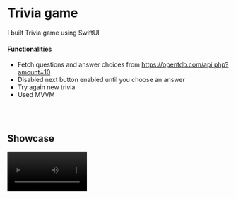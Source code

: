 # Trivia game 
I built Trivia game using SwiftUI
#### Functionalities
* Fetch questions and answer choices from https://opentdb.com/api.php?amount=10
* Disabled next button enabled until you choose an answer
* Try again new trivia 
* Used MVVM

<br/><br/>

## Showcase
<video src='TriviaGame.mp4' width=180/>
